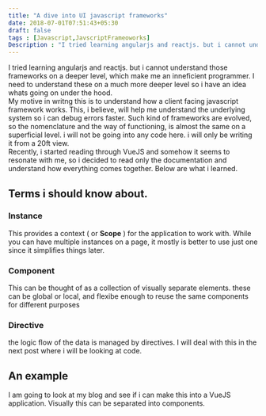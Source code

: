 ```yaml
---
title: "A dive into UI javascript frameworks"
date: 2018-07-01T07:51:43+05:30
draft: false
tags : [Javascript,JavscriptFrameoworks]
Description : "I tried learning angularjs and reactjs. but i cannot understand those frameworks on a deeper level, which make me an inneficient programmer. My aim in writing this set of posts is to have an idea what's going on under the hood."
---
```

I tried learning angularjs and reactjs. but i cannot understand those frameworks on a deeper level, which make me an inneficient programmer. I need to understand these on a much more deeper level so i have an idea whats going on under the hood.   
My motive in writng this is to understand how a client facing javascript framework works. This, i believe, will help me understand the underlying system so i can debug errors faster. Such kind of frameworks are evolved, so the nomenclature and the way of functioning, is almost the same on a superficial level. i will not be going into any code here. i will only be writing it from a 20ft view.  
Recently, i started reading through VueJS and somehow it seems to resonate with me, so i decided to read only the documentation and understand how everything comes together. Below are what i learned. 
## Terms i should know about.
### Instance
This provides a context ( or **Scope** ) for the application to work with. While you can have multiple instances on a page, it mostly is better to use just one since it simplifies things later.
### Component
This can be thought of as a collection of visually separate elements. these can be global or local, and flexibe enough to reuse the same components for different purposes 
### Directive
the logic flow of the data is managed by directives. I will deal with this in the next post where i will be looking at code.  
 
## An example 
I am going to look at my blog and see if i can make this into a VueJS application. Visually this can be separated into components. 

